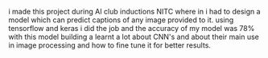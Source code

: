 i made this project during AI club inductions NITC where in i had to design a model which can predict captions of any image provided to it. using tensorflow and keras i did the job and the accuracy of my model was 78%
with this model building a learnt a lot about CNN's and about their main use in image processing and how to fine tune it for better results.
